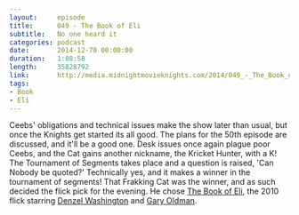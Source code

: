 ```yaml
---
layout:     episode
title:      049 - The Book of Eli
subtitle:   No one heard it
categories: podcast
date:       2014-12-70 00:00:00
duration:   1:08:58
length:     35828792
link:       http://media.midnightmovieknights.com/2014/049_-_The_Book_of_Eli.m4a
tags:
- Book
- Eli
---
```

Ceebs' obligations and technical issues make the show later than usual, but once the Knights get started its all good. The plans for the 50th episode are discussed, and it'll be a good one. Desk issues once again plague poor Ceebs, and the Cat gains another nickname, the Kricket Hunter, with a K! The Tournament of Segments takes place and a question is raised, 'Can Nobody be quoted?' Technically yes, and it makes a winner in the tournament of segments! That Frakking Cat was the winner, and as such decided the flick pick for the evening. He chose [The Book of Eli](http://www.imdb.com/title/tt1037705/), the 2010 flick starring [Denzel Washington](http://www.imdb.com/name/nm0000243/) and [Gary Oldman](http://www.imdb.com/name/nm0000198/).